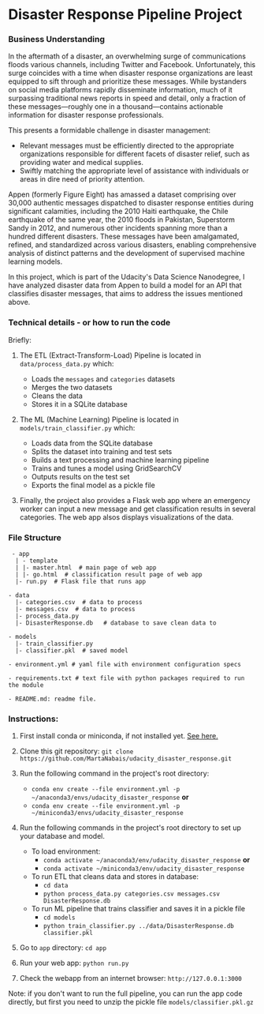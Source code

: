 # Disaster Response Pipeline Project

### Business Understanding

In the aftermath of a disaster, an overwhelming surge of communications floods various channels, including Twitter and Facebook. Unfortunately, this surge coincides with a time when disaster response organizations are least equipped to sift through and prioritize these messages. While bystanders on social media platforms rapidly disseminate information, much of it surpassing traditional news reports in speed and detail, only a fraction of these messages—roughly one in a thousand—contains actionable information for disaster response professionals.

This presents a formidable challenge in disaster management:

+ Relevant messages must be efficiently directed to the appropriate organizations responsible for different facets of disaster relief, such as providing water and medical supplies.
+ Swiftly matching the appropriate level of assistance with individuals or areas in dire need of priority attention.
  
Appen (formerly Figure Eight) has amassed a dataset comprising over 30,000 authentic messages dispatched to disaster response entities during significant calamities, including the 2010 Haiti earthquake, the Chile earthquake of the same year, the 2010 floods in Pakistan, Superstorm Sandy in 2012, and numerous other incidents spanning more than a hundred different disasters. These messages have been amalgamated, refined, and standardized across various disasters, enabling comprehensive analysis of distinct patterns and the development of supervised machine learning models.

In this project, which is part of the Udacity's Data Science Nanodegree, I have analyzed disaster data from Appen to build a model for an API that classifies disaster messages, that aims to address the issues mentioned above.

### Technical details - or how to run the code
Briefly:
1. The ETL (Extract-Transform-Load) Pipeline is located in `data/process_data.py` which:
    + Loads the `messages` and `categories` datasets
    + Merges the two datasets
    + Cleans the data
    + Stores it in a SQLite database


2. The ML (Machine Learning) Pipeline is located in `models/train_classifier.py` which:
    + Loads data from the SQLite database
    + Splits the dataset into training and test sets
    + Builds a text processing and machine learning pipeline
    + Trains and tunes a model using GridSearchCV
    + Outputs results on the test set
    + Exports the final model as a pickle file


3. Finally, the project also provides a Flask web app where an emergency worker can input a new message and get
   classification results in several categories. The web app alsos displays visualizations of the data.

### File Structure
```
 - app
  | - template
  | |- master.html  # main page of web app
  | |- go.html  # classification result page of web app
  |- run.py  # Flask file that runs app

- data
  |- categories.csv  # data to process
  |- messages.csv  # data to process
  |- process_data.py
  |- DisasterResponse.db   # database to save clean data to

- models
  |- train_classifier.py
  |- classifier.pkl  # saved model
 
- environment.yml # yaml file with environment configuration specs

- requirements.txt # text file with python packages required to run the module

- README.md: readme file.
```

### Instructions:
1. First install conda or miniconda, if not installed yet. [See here.](https://docs.anaconda.com/free/miniconda/miniconda-install/)
2. Clone this git repository: ```git clone https://github.com/MartaNabais/udacity_disaster_response.git```
3. Run the following command in the project's root directory:
    - `conda env create --file environment.yml -p ~/anaconda3/envs/udacity_disaster_response` **or**
    - `conda env create --file environment.yml -p ~/miniconda3/envs/udacity_disaster_response`
3. Run the following commands in the project's root directory to set up your database and model.
    - To load environment:
        - `conda activate ~/anaconda3/env/udacity_disaster_response` **or**
        - `conda activate ~/miniconda3/env/udacity_disaster_response`
    - To run ETL that cleans data and stores in database:
        - `cd data`
        - `python process_data.py categories.csv messages.csv DisasterResponse.db`
    - To run ML pipeline that trains classifier and saves it in a pickle file
        - `cd models`
        - `python train_classifier.py ../data/DisasterResponse.db classifier.pkl`

3. Go to `app` directory: `cd app`

4. Run your web app: `python run.py`

5. Check the webapp from an internet browser: ```http://127.0.0.1:3000```

Note: if you don't want to run the full pipeline, you can run the app code
directly, but first you need to unzip the pickle file ```models/classifier.pkl.gz```

